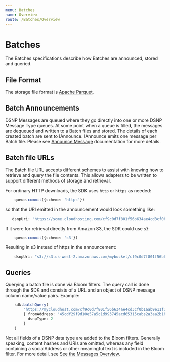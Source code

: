 ```yaml
---
menu: Batches
name: Overview 
route: /Batches/Overview 
---
```


# Batches

The Batches specifications describe how Batches are announced, stored and queried.

## File Format

The storage file format is [Apache Parquet](https://github.com/apache/parquet-format).

## Batch Announcements

DSNP Messages are queued where they go directly into one or more DSNP Message Type queues. At some point when a queue is filled, the messages are dequeued and written to a Batch files and stored. The details of each created batch are sent to IAnnounce. IAnnounce emits one message per Batch file. Please see [Announce Message](/Messages/Announce) documentation for more details.


## Batch file URLs

The Batch file URL accepts different schemes to assist with knowing how to retrieve
and query the file contents.  This allows adapters to be written to support different
methods of storage and retrieval.

For ordinary HTTP downloads, the SDK uses `http` or `https` as needed:

```typescript
    queue.commit({scheme: 'https'})    
```

so that the URI emitted in the announcement would look something like:
 ```typescript
    dsnpUri: "https://some.cloudhosting.com/cf9c0d7f801f56b634ae4cd3cf0b1aab9e11f2e00125dfb156baccc760417c41.parquet"
```

If it were for retrieval directly from Amazon S3, the SDK could use `s3`:
```typescript
    queue.commit({scheme: 's3'})    
```

Resulting in s3 instead of https in the announcement:

```typescript
    dsnpUri: "s3://s3.us-west-2.amazonaws.com/mybucket/cf9c0d7f801f56b634ae4cd3cf0b1aab9e11f2e00125dfb156baccc760417c41.parquet"
```
## Queries

Querying a batch file is done via Bloom filters.  The query call is done through the SDK and 
consists of a URL and an object of DSNP message column name/value pairs.  Example:

```typescript
    sdk.batchQuery(
        "https://mycloudhost.com/cf9c0d7f801f56b634ae4cd3cf0b1aab9e11f2e00125dfb156baccc760417c41",
        { fromAddress: "45cdf29f9d10e57a5c1d993745acd65315cabs2a3aa2b1b",
          dsnpType: 2
        }
    )
```

Not all fields of a DSNP data type are added to the Bloom filters.  Generally speaking, content hashes and URIs are omitted, whereas any field containing a socialAddress or other meaningful text is included in the Bloom filter.  For more detail, see [See the Messages Overview](/Messages/Overview).
